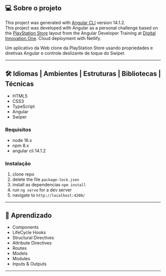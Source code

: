 
## 💻 Sobre o projeto

This project was generated with [Angular CLI](https://github.com/angular/angular-cli) version 14.1.2.<br>
This project was developed with Angular as a personal challenge based on the [PlayStation Store](https://store.playstation.com/) layout from the Angular Developer Training at [Digital Innovation One](https://www.dio.me/). Cloud deployment with Netlify.<br>

Um aplicativo da Web clone da PlayStation Store usando propriedades e diretivas Angular e controle deslizante de toque do Swiper.

---


## 🛠  **Idiomas | Ambientes | Estruturas | Bibliotecas | Técnicas**

- HTML5
- CSS3
- TypeScript
- Angular
- Swiper

### Requisitos
- node 16.x
- npm 8.x
- angular cli 14.1.2

### Instalação
1. clone repo
2. delete the file `package-lock.json`
3. install as dependencias `npm install`
4. run `ng serve` for a dev server
5. navigate to `http://localhost:4200/`

---

## 📖 Aprendizado

- Components
- LifeCycle Hooks
- Structural Directives
- Attribute Directives
- Routes
- Models
- Modules
- Inputs & Outputs

---
